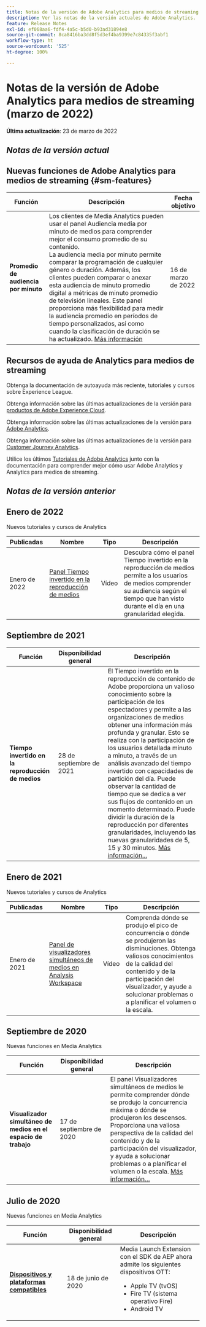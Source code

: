 ```yaml
---
title: Notas de la versión de Adobe Analytics para medios de streaming
description: Ver las notas de la versión actuales de Adobe Analytics.
feature: Release Notes
exl-id: ef068aa6-fdf4-4a5c-b5d0-b93ad31894e8
source-git-commit: 8ca8416ba3dd8f5d3ef4ba9399e7c84335f3abf1
workflow-type: ht
source-wordcount: '525'
ht-degree: 100%

---
```


# Notas de la versión de Adobe Analytics para medios de streaming (marzo de 2022)

**Última actualización**: 23 de marzo de 2022

## *Notas de la versión actual*

## Nuevas funciones de Adobe Analytics para medios de streaming  {#sm-features}

| Función | Descripción | Fecha objetivo |
| ----------- | ---------- | ------- |
| **Promedio de audiencia por minuto** | Los clientes de Media Analytics pueden usar el panel Audiencia media por minuto de medios para comprender mejor el consumo promedio de su contenido. <br>La audiencia media por minuto permite comparar la programación de cualquier género o duración. Además, los clientes pueden comparar o anexar esta audiencia de minuto promedio digital a métricas de minuto promedio de televisión lineales. Este panel proporciona más flexibilidad para medir la audiencia promedio en períodos de tiempo personalizados, así como cuando la clasificación de duración se ha actualizado. [Más información](https://experienceleague.adobe.com/docs/media-analytics/using/media-reports/average-minute-audience.html?lang=es) | 16 de marzo de 2022 |

## Recursos de ayuda de Analytics para medios de streaming

Obtenga la documentación de autoayuda más reciente, tutoriales y cursos sobre Experience League.

Obtenga información sobre las últimas actualizaciones de la versión para [productos de Adobe Experience Cloud](https://business.adobe.com/es/products/adobe-experience-cloud-products.html).

Obtenga información sobre las últimas actualizaciones de la versión para [Adobe Analytics](https://experienceleague.adobe.com/docs/analytics/release-notes/latest.html?lang=es).

Obtenga información sobre las últimas actualizaciones de la versión para [Customer Journey Analytics](https://experienceleague.adobe.com/docs/analytics-platform/using/releases/latest.html?lang=es).

Utilice los últimos [Tutoriales de Adobe Analytics](https://experienceleague.adobe.com/docs/analytics-learn/tutorials/overview.html?lang=es) junto con la documentación para comprender mejor cómo usar Adobe Analytics y Analytics para medios de streaming.

## *Notas de la versión anterior*

## Enero de 2022

Nuevos tutoriales y cursos de Analytics

| Publicadas | Nombre | Tipo | Descripción |
| ----------- | ---------- | ---------- | --------- |
| Enero de 2022 | [Panel Tiempo invertido en la reproducción de medios](https://experienceleague.adobe.com/docs/analytics-learn/tutorials/media-analytics/measuring-media-analytics/media-playback-time-spent-panel.html?lang=es) | Vídeo | Descubra cómo el panel Tiempo invertido en la reproducción de medios permite a los usuarios de medios comprender su audiencia según el tiempo que han visto durante el día en una granularidad elegida. |

## Septiembre de 2021

| Función | Disponibilidad general | Descripción |
| ----------- | ---------- | -------------- |
| **Tiempo invertido en la reproducción de medios** | 28 de septiembre de 2021 | El Tiempo invertido en la reproducción de contenido de Adobe proporciona un valioso conocimiento sobre la participación de los espectadores y permite a las organizaciones de medios obtener una información más profunda y granular. Esto se realiza con la participación de los usuarios detallada minuto a minuto, a través de un análisis avanzado del tiempo invertido con capacidades de partición del día. Puede observar la cantidad de tiempo que se dedica a ver sus flujos de contenido en un momento determinado. Puede dividir la duración de la reproducción por diferentes granularidades, incluyendo las nuevas granularidades de 5, 15 y 30 minutos. [Más información...](/help/media-reports/media-workspace-panels/media-playback-time-spent.md) |

## Enero de 2021

Nuevos tutoriales y cursos de Analytics

| Publicadas | Nombre | Tipo | Descripción |
| ----------- | ---------- | ---------- | --------- |
| Enero de 2021 | [Panel de visualizadores simultáneos de medios en Analysis Workspace](https://experienceleague.adobe.com/docs/analytics-learn/tutorials/analysis-workspace/using-panels/media-concurrent-viewers-panel-in-analysis-workspace.html?lang=es#analysis-workspace) | Vídeo | Comprenda dónde se produjo el pico de concurrencia o dónde se produjeron las disminuciones. Obtenga valiosos conocimientos de la calidad del contenido y de la participación del visualizador, y ayude a solucionar problemas o a planificar el volumen o la escala. |


## Septiembre de 2020

Nuevas funciones en Media Analytics

| Función | Disponibilidad general | Descripción |
| -------- | -------------------- | ----------- |
| **Visualizador simultáneo de medios en el espacio de trabajo** | 17 de septiembre de 2020 | El panel Visualizadores simultáneos de medios le permite comprender dónde se produjo la concurrencia máxima o dónde se produjeron los descensos. Proporciona una valiosa perspectiva de la calidad del contenido y de la participación del visualizador, y ayuda a solucionar problemas o a planificar el volumen o la escala. [Más información…](/help/media-reports/media-workspace-panels/media-concurrent-viewers.md) |


## Julio de 2020

Nuevas funciones en Media Analytics

| Función | Disponibilidad general | Descripción |
| -------- | -------------------- | ----------- |
| [**Dispositivos y plataformas compatibles**](https://experienceleague.adobe.com/docs/media-analytics/using/supported-devices.html?lang=es) | 18 de junio de 2020 | Media Launch Extension con el SDK de AEP ahora admite los siguientes dispositivos OTT: <div><ul><li>Apple TV (tvOS)</li><li>Fire TV (sistema operativo Fire)</li><li>Android TV</li></ul></div> |



<!-- ## Important notices for [!DNL Analytics] administrators

**Updated on March 3, 2022**

| Notice | Date Added or Updated  | Description |
| ----------- | ---------- | ---------- |
| description | date | description |
| description | date | description |
| description | date | description |
| description | date | description | -->
